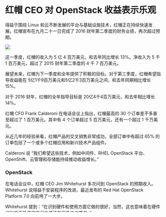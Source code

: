 红帽 CEO 对 OpenStack 收益表示乐观
================================================================================
得益于围绕 Linux 和云不断发展的平台与基础设施技术，红帽正在持续快速发展。红帽宣布在九月二十一日完成了 2016 财年第二季度的财务业绩，再次超过预期。

![](http://www.serverwatch.com/imagesvr_ce/1212/icon-redhatcloud-r.jpg)

这一季度，红帽的收入为 5 亿 4 百万美元，和去年同比增长 13%。净收入为 5 千 1 百万美元，超过了 2015 财年第二季度的 4 千 7 百万美元。

展望未来，红帽为下一季度和全年提供了积极的目标。对于第三季度，红帽希望指导收益能在 5亿1千9百万美元和5亿2千3百万美元之间，和去年同期相比增长 15%。

对于 2016 财年，红帽的全年指导目标是 20亿4千4百万美元，和去年相比增长 14%。

红帽 CFO Frank Calderoni 在电话会议上指出，红帽最高的 30 个订单差不多甚至超过了 1 百万美元。其中有 4 个订单超过 5 百万美元，还有一个超过 1 千万美元。

从近几年的经验来看，红帽产品的交叉销售非常成功，全部订单中有超过 65% 的订单包括了一个或多个红帽应用和新兴技术产品组件。

Calderoni 说 “我们希望这些技术，例如中间件、RHEL OpenStack 平台、OpenShift、云管理和存储能持续推动收益增长。”

### OpenStack ###

在电话会议中，红帽 CEO Jim Whitehurst 多次问到 OpenStack 的预期收入。Whitehurst 说得益于安装程序的改进，最近发布的  Red Hat OpenStack Platform 7.0 向前垮了一大步。

Whitehurst 提到：“在识别硬件和使用方面它做的很好，当然，这也意味着在硬件识别并正确使用它们方便还有很多工作要做。”

Whitehurst 说他已经开始注意到很多的生产应用程序开始迁移到 OpenStack 云上来。他也警告说在产业化方面迁移到 OpenStack 大部分只是尝鲜，还并没有成为主流。

对于竞争对手， Whitehurst 尤其提到了微软、惠普和 Mirantis。在他看来，很多组织仍然会使用多种操作系统，如果他们部分使用了微软产品，会更倾向于开源方案作为替代选项。Whitehurst 说在云方面他还没有看到太多和惠普面对面的竞争，但和 Mirantis 则确实如此。

Whitehurst 说 “我们也有几次胜利，客户从 Mirantis 转到了 RHEL。”

--------------------------------------------------------------------------------

via: http://www.serverwatch.com/server-news/red-hat-ceo-optimistic-on-openstack-revenue-opportunity.html

作者：[Sean Michael Kerner][a]
译者：[ictlyh](http://mutouxiaogui.cn/blog)
校对：[wxy](https://github.com/wxy)

本文由 [LCTT](https://github.com/LCTT/TranslateProject) 原创编译，[Linux中国](https://linux.cn/) 荣誉推出

[a]:http://www.serverwatch.com/author/Sean-Michael-Kerner-101580.htm